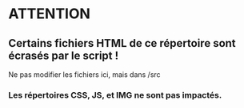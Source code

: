 # ATTENTION

## Certains fichiers HTML de ce répertoire sont écrasés par le script !

Ne pas modifier les fichiers ici, mais dans /src

### Les répertoires CSS, JS, et IMG ne sont pas impactés.